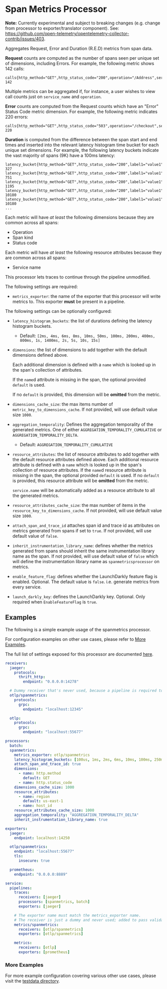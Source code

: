# Span Metrics Processor

**Note:** Currently experimental and subject to breaking changes (e.g. change from processor to exporter/translator component).
See: https://github.com/open-telemetry/opentelemetry-collector-contrib/issues/403.

Aggregates Request, Error and Duration (R.E.D) metrics from span data.

**Request** counts are computed as the number of spans seen per unique set of dimensions, including Errors.
For example, the following metric shows 142 calls:
```
calls{http_method="GET",http_status_code="200",operation="/Address",service_name="shippingservice",span_kind="SPAN_KIND_SERVER",status_code="STATUS_CODE_UNSET"} 142
```
Multiple metrics can be aggregated if, for instance, a user wishes to view call counts just on `service_name` and `operation`.

**Error** counts are computed from the Request counts which have an "Error" Status Code metric dimension.
For example, the following metric indicates 220 errors:
```
calls{http_method="GET",http_status_code="503",operation="/checkout",service_name="frontend",span_kind="SPAN_KIND_CLIENT",status_code="STATUS_CODE_ERROR"} 220
```

**Duration** is computed from the difference between the span start and end times and inserted into the
relevant latency histogram time bucket for each unique set dimensions.
For example, the following latency buckets indicate the vast majority of spans (9K) have a 100ms latency:
```
latency_bucket{http_method="GET",http_status_code="200",label1="value1",operation="/Address",service_name="shippingservice",span_kind="SPAN_KIND_SERVER",status_code="STATUS_CODE_UNSET",le="2"} 327
latency_bucket{http_method="GET",http_status_code="200",label1="value1",operation="/Address",service_name="shippingservice",span_kind="SPAN_KIND_SERVER",status_code="STATUS_CODE_UNSET",le="6"} 751
latency_bucket{http_method="GET",http_status_code="200",label1="value1",operation="/Address",service_name="shippingservice",span_kind="SPAN_KIND_SERVER",status_code="STATUS_CODE_UNSET",le="10"} 1195
latency_bucket{http_method="GET",http_status_code="200",label1="value1",operation="/Address",service_name="shippingservice",span_kind="SPAN_KIND_SERVER",status_code="STATUS_CODE_UNSET",le="100"} 10180
latency_bucket{http_method="GET",http_status_code="200",label1="value1",operation="/Address",service_name="shippingservice",span_kind="SPAN_KIND_SERVER",status_code="STATUS_CODE_UNSET",le="250"} 10180
...
```

Each metric will have _at least_ the following dimensions because they are common across all spans:
- Operation
- Span kind
- Status code

Each metric will have _at least_ the following resource attributes because they are common across all spans:
- Service name

This processor lets traces to continue through the pipeline unmodified.

The following settings are required:

- `metrics_exporter`: the name of the exporter that this processor will write metrics to. This exporter **must** be present in a pipeline.

The following settings can be optionally configured:

- `latency_histogram_buckets`: the list of durations defining the latency histogram buckets.
  - Default: `[2ms, 4ms, 6ms, 8ms, 10ms, 50ms, 100ms, 200ms, 400ms, 800ms, 1s, 1400ms, 2s, 5s, 10s, 15s]`
- `dimensions`: the list of dimensions to add together with the default dimensions defined above.
  
  Each additional dimension is defined with a `name` which is looked up in the span's collection of attributes.
  
  If the `name`d attribute is missing in the span, the optional provided `default` is used.
  
  If no `default` is provided, this dimension will be **omitted** from the metric.
- `dimensions_cache_size`: the max items number of `metric_key_to_dimensions_cache`. If not provided, will
  use default value size `1000`.
- `aggregation_temporality`: Defines the aggregation temporality of the generated metrics. 
  One of either `AGGREGATION_TEMPORALITY_CUMULATIVE` or `AGGREGATION_TEMPORALITY_DELTA`.
  - Default: `AGGREGATION_TEMPORALITY_CUMULATIVE`

- `resource_attributes`: the list of resource attributes to add together with the default resource attributes defined
  above. Each additional resource attribute is defined with a `name` which is looked up in the span's collection of
  resource attributes. If the `name`d resource attribute is missing in the span, the optional provided `default` is
  used. If no `default` is provided, this resource attribute will be **omitted** from the metric.

  `service.name` will be automatically added as a resource attribute to all the generated metrics.

- `resource_attributes_cache_size`: the max number of items in the `resource_key_to_dimensions_cache`. If not provided,
  will use default value size `1000`.

- `attach_span_and_trace_id` attaches span id and trace id as attributes on metrics generated from spans if set
  to `true`. If not provided, will use default value of `false`.

- `inherit_instrumentation_library_name`: defines whether the metrics generated from spans should inherit the same
  instrumentation library name as the span. If not provided, will use default value of `false` which will define the
  instrumentation library name as `spanmetricsprocessor` on metrics.

- `enable_feature_flag`: defines whether the LaunchDarkly feature flag is enabled. Optional. The default value
  is `false`. i.e. generate metrics from every service.

- `launch_darkly_key`: defines the LaunchDarkly key. Optional. Only required when `EnableFeatureFlag` is `true`.

## Examples

The following is a simple example usage of the spanmetrics processor.

For configuration examples on other use cases, please refer to [More Examples](#more-examples).

The full list of settings exposed for this processor are documented [here](./config.go).

```yaml
receivers:
  jaeger:
    protocols:
      thrift_http:
        endpoint: "0.0.0.0:14278"

  # Dummy receiver that's never used, because a pipeline is required to have one.
  otlp/spanmetrics:
    protocols:
      grpc:
        endpoint: "localhost:12345"

  otlp:
    protocols:
      grpc:
        endpoint: "localhost:55677"

processors:
  batch:
  spanmetrics:
    metrics_exporter: otlp/spanmetrics
    latency_histogram_buckets: [100us, 1ms, 2ms, 6ms, 10ms, 100ms, 250ms]
    attach_span_and_trace_id: true
    dimensions:
      - name: http.method
        default: GET
      - name: http.status_code
    dimensions_cache_size: 1000
    resource_attributes:
      - name: region
        default: us-east-1
      - name: host_id
    resource_attributes_cache_size: 1000
    aggregation_temporality: "AGGREGATION_TEMPORALITY_DELTA"    
    inherit_instrumentation_library_name: true 

exporters:
  jaeger:
    endpoint: localhost:14250

  otlp/spanmetrics:
    endpoint: "localhost:55677"
    tls:
      insecure: true

  prometheus:
    endpoint: "0.0.0.0:8889"

service:
  pipelines:
    traces:
      receivers: [jaeger]
      processors: [spanmetrics, batch]
      exporters: [jaeger]

    # The exporter name must match the metrics_exporter name.
    # The receiver is just a dummy and never used; added to pass validation requiring at least one receiver in a pipeline.
    metrics/spanmetrics:
      receivers: [otlp/spanmetrics]
      exporters: [otlp/spanmetrics]

    metrics:
      receivers: [otlp]
      exporters: [prometheus]
```

### More Examples

For more example configuration covering various other use cases, please visit the [testdata directory](./testdata).
